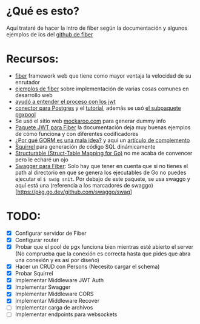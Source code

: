 # ¿Qué es esto?
Aquí trataré de hacer la intro de fiber según la documentación y algunos ejemplos de los del [github de fiber](https://github.com/gofiber/recipes)

# Recursos:
* [fiber](https://docs.gofiber.io) framework web que tiene como mayor ventaja la velocidad de su enrutador
* [ejemplos de fiber](https://github.com/gofiber/recipes) sobre implementación de varias cosas comunes en desarrollo web
* [ayudó a entender el proceso con los jwt](https://dev.to/koddr/build-a-restful-api-on-go-fiber-postgresql-jwt-and-swagger-docs-in-isolated-docker-containers-475j#a-middleware-functions)
* [conector para Postgres](https://github.com/jackc/pgx) y el [tutorial](https://github.com/jackc/pgx/wiki/Getting-started-with-pgx), además se usó [el subpaquete pgxpool](https://pkg.go.dev/github.com/jackc/pgx/v4@v4.11.0/pgxpool)
* Se usó el sitio web [mockaroo.com](https://mockaroo.com/) para generar dummy info 
* [Paquete JWT para Fiber](https://pkg.go.dev/github.com/gofiber/jwt/v2@v2.2.7) la documentación deja muy buenas ejemplos de cómo funciona y con diferentes codificadores
* [¿Por qué GORM es una mala idea?](https://www.reddit.com/r/golang/comments/umkgk3/gorm_is_a_bad_idea/) y aquí un [artículo de complemento](https://alanilling.com/exiting-the-vietnam-of-programming-our-journey-in-dropping-the-orm-in-golang-3ce7dff24a0f)
* [Squirrel](https://github.com/Masterminds/squirrel) para generación de código SQL dinámicamente
* [Structurable (Struct-Table Mapping for Go)](https://github.com/Masterminds/structable) no me acaba de convencer pero le echaré un ojo
* [Swagger para Fiber](https://github.com/gofiber/swagger): Solo hay que tener en cuenta que si no tienes el path al directorio en que se genera los ejecutables de Go no puedes ejecutar el ````$ swag snit````. Por debajo de este paquete, se usa swaggo y aquí está una (referencia a los marcadores de swaggo)[https://pkg.go.dev/github.com/swaggo/swag]

# TODO:
- [X] Configurar servidor de Fiber
- [X] Configurar router
- [X] Probar que el pool de pgx funciona bien mientras esté abierto el server (No comprueba que la conexión es correcta hasta que pides que abra una conexión y es así por diseño)
- [X] Hacer un CRUD con Persons (Necesito cargar el schema)
- [X] Probar Squirrel
- [X] Implementar Middleware JWT Auth
- [X] Implementar Swagger
- [X] Implementar Middleware CORS
- [X] Implementar Middleware Recover
- [ ] Implementar carga de archivos
- [ ] Implementar endpoints para websockets
